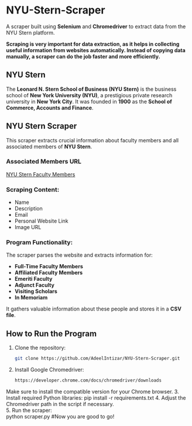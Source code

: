 # **NYU-Stern-Scraper**  
A scraper built using **Selenium** and **Chromedriver** to extract data from the NYU Stern platform.  

**Scraping is very important for data extraction, as it helps in collecting useful information from websites automatically. Instead of copying data manually, a scraper can do the job faster and more efficiently.**  

## **NYU Stern**  
The **Leonard N. Stern School of Business (NYU Stern)** is the business school of **New York University (NYU)**, a prestigious private research university in **New York City**. It was founded in **1900** as the **School of Commerce, Accounts and Finance**.  

## **NYU Stern Scraper**  
This scraper extracts crucial information about faculty members and all associated members of **NYU Stern**.  

### **Associated Members URL**  
[NYU Stern Faculty Members](https://www.stern.nyu.edu/experience-stern/about/departments-centers-initiatives/academic-departments/economics/people/)  

### **Scraping Content:**  
- Name  
- Description  
- Email  
- Personal Website Link  
- Image URL  

### **Program Functionality:**  
The scraper parses the website and extracts information for:  
- **Full-Time Faculty Members**  
- **Affiliated Faculty Members**  
- **Emeriti Faculty**  
- **Adjunct Faculty**  
- **Visiting Scholars**  
- **In Memoriam**  

It gathers valuable information about these people and stores it in a **CSV file**.  

## **How to Run the Program**  
1. Clone the repository:  
   ```sh
   git clone https://github.com/AdeelIntizar/NYU-Stern-Scraper.git
2. Install Google Chromedriver:
   ```sh
   https://developer.chrome.com/docs/chromedriver/downloads
  Make sure to install the compatible version for your Chrome browser. 
3. Install required Python libraries:
   pip install -r requirements.txt
4. Adjust the Chromedriver path in the script if necessary.  
5. Run the scraper:  
   python scraper.py
#Now you are good to go! 

